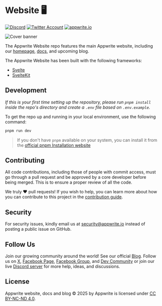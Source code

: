 # Website 🖥️

[![Discord](https://img.shields.io/discord/564160730845151244?label=discord&style=flat-square)](https://appwrite.io/discord)
[![Twitter Account](<https://img.shields.io/badge/X%20(Formerly%20Twitter)-appwrite-00acee?style=flat-square>)](https://twitter.com/appwrite)
[![appwrite.io](https://img.shields.io/badge/appwrite-.io-f02e65?style=flat-square)](https://appwrite.io)

![Cover banner](/../../../.github/blob/main/profile/images/banner.png)

The Appwrite Website repo features the main Appwrite website, including our [homepage](https://appwrite.io), [docs](https://appwrite.io/docs), and upcoming blog.

The Appwrite Website has been built with the following frameworks:

- [Svelte](https://svelte.dev/)
- [SvelteKit](https://kit.svelte.dev/)

## Development 

_If this is your first time setting up the repository, please run `pnpm install` inside the repo's directory and create a `.env` file based on `.env.example`._

To get the repo up and running in your local environment, use the following command:

```bash
pnpm run dev
```

> If you don't have `pnpm` available on your system, you can install it from the [official pnpm Installation website](https://pnpm.io/installation)

## Contributing

All code contributions, including those of people with commit access, must go through a pull request and be approved by a core developer before being merged. This is to ensure a proper review of all the code.

We truly ❤️ pull requests! If you wish to help, you can learn more about how you can contribute to this project in the [contribution guide](./CONTRIBUTING.md).

## Security

For security issues, kindly email us at [security@appwrite.io](mailto:security@appwrite.io) instead of posting a public issue on GitHub.

## Follow Us

Join our growing community around the world! See our official [Blog](https://appwrite.io/blog). Follow us on [X](https://twitter.com/appwrite), [Facebook Page](https://www.facebook.com/appwrite.io), [Facebook Group](https://www.facebook.com/groups/appwrite.developers/), and [Dev Community](https://dev.to/appwrite) or join our live [Discord server](https://appwrite.io/discord) for more help, ideas, and discussions.

## License

Appwrite website, docs and blog © 2025 by Appwrite is licensed under [CC BY-NC-ND 4.0](https://creativecommons.org/licenses/by-nc-nd/4.0/).
